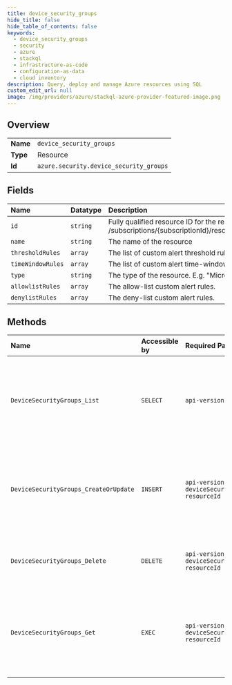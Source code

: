 ```yaml
---
title: device_security_groups
hide_title: false
hide_table_of_contents: false
keywords:
  - device_security_groups
  - security
  - azure    
  - stackql
  - infrastructure-as-code
  - configuration-as-data
  - cloud inventory
description: Query, deploy and manage Azure resources using SQL
custom_edit_url: null
image: /img/providers/azure/stackql-azure-provider-featured-image.png
---
```

  
    

## Overview
<table><tbody>
<tr><td><b>Name</b></td><td><code>device_security_groups</code></td></tr>
<tr><td><b>Type</b></td><td>Resource</td></tr>
<tr><td><b>Id</b></td><td><code>azure.security.device_security_groups</code></td></tr>
</tbody></table>

## Fields
| Name | Datatype | Description |
|:-----|:---------|:------------|
| `id` | `string` | Fully qualified resource ID for the resource. Ex - /subscriptions/&#123;subscriptionId&#125;/resourceGroups/&#123;resourceGroupName&#125;/providers/&#123;resourceProviderNamespace&#125;/&#123;resourceType&#125;/&#123;resourceName&#125; |
| `name` | `string` | The name of the resource |
| `thresholdRules` | `array` | The list of custom alert threshold rules. |
| `timeWindowRules` | `array` | The list of custom alert time-window rules. |
| `type` | `string` | The type of the resource. E.g. "Microsoft.Compute/virtualMachines" or "Microsoft.Storage/storageAccounts" |
| `allowlistRules` | `array` | The allow-list custom alert rules. |
| `denylistRules` | `array` | The deny-list custom alert rules. |
## Methods
| Name | Accessible by | Required Params | Description |
|:-----|:--------------|:----------------|:------------|
| `DeviceSecurityGroups_List` | `SELECT` | `api-version, resourceId` | Use this method get the list of device security groups for the specified IoT Hub resource. |
| `DeviceSecurityGroups_CreateOrUpdate` | `INSERT` | `api-version, deviceSecurityGroupName, resourceId` | Use this method to creates or updates the device security group on a specified IoT Hub resource. |
| `DeviceSecurityGroups_Delete` | `DELETE` | `api-version, deviceSecurityGroupName, resourceId` | User this method to deletes the device security group. |
| `DeviceSecurityGroups_Get` | `EXEC` | `api-version, deviceSecurityGroupName, resourceId` | Use this method to get the device security group for the specified IoT Hub resource. |
